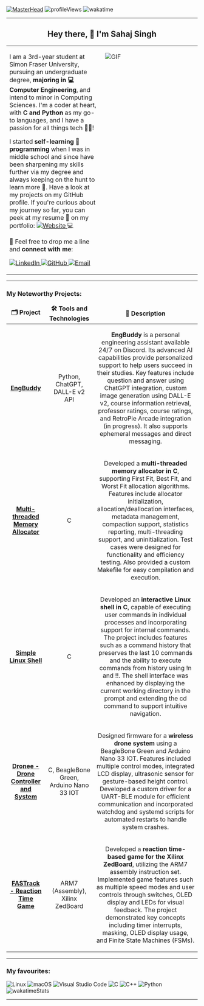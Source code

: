 [![MasterHead](https://user-images.githubusercontent.com/74038190/240304579-c288471c-be67-4fbb-af44-1c63ee9ed280.png)](http://www.sahajs.com)
![profileViews](https://komarev.com/ghpvc/?username=satiresage&label=Profile%20views&color=0e75b6&style=flat)
![wakatime](https://wakatime.com/badge/user/dc74a915-559e-4e2c-bc21-8f56febb5c74.svg)

-----
<h2 align="center">Hey there, 👋 I'm Sahaj Singh</h2>
<table border="0">
<tr>
<td valign="top" width="50%">
  
I am a 3rd-year student at Simon Fraser University, pursuing an undergraduate degree, <b>majoring in 💻 Computer Engineering</b>, and intend to minor in Computing Sciences. I'm a coder at heart, with <b>C and Python</b> as my go-to languages, and I have a passion for all things tech 👨‍💻!

I started <b>self-learning 🌱 programming</b> when I was in middle school and since have been sharpening my skills further via my degree and always keeping on the hunt to learn more 🔭. Have a look at my projects on my GitHub profile. If you're curious about my journey so far, you can peek at my resume 📜 on my portfolio:
<a href="http://www.sahajs.com">
  <img alt="Website" src="https://img.shields.io/badge/website-000000?style=for-the-badge&logo=About.me&logoColor=white" />
</a>💻

💬 Feel free to drop me a line and <b>connect with me</b>:
<p align="left">  
  <a href="https://www.linkedin.com/in/sahaj--singh/">
    <img alt="LinkedIn" src="https://img.shields.io/badge/LinkedIn-0077B5?style=flat-square&logo=linkedin&logoColor=white" />
  </a>
  
  <a href="https://github.com/SatireSage">
    <img alt="GitHub" src="https://img.shields.io/badge/GitHub-181717?style=flat-square&logo=github&logoColor=white" />
  </a>

  <a href="mailto:sahaj_singh@sfu.ca">
  <img alt="Email" src="https://img.shields.io/badge/Email-43853d?style=flat-square&logo=minutemailer&logoColor=white" />
</a>
</p>
</td>
<td valign="top" width="50%">

![GIF](https://github.com/SatireSage/SatireSage/assets/49692422/05c18881-e493-4b71-a64f-b0ee428115e1)

</td>
</tr>
</table>

-----
<h3 align="left"> My Noteworthy Projects:</h3>
<table>
  <thead align="center">
    <tr border: none;>
      <td><b>🗂️ Project</b></td>
      <td><b>🛠️ Tools and Technologies</b></td>
      <td><b>📝 Description</b></td>
    </tr>
  </thead>
  <tbody>
    <tr align="center">
      <td><a href="https://github.com/SatireSage/EngBuddy"><b>EngBuddy</b></a></td>
      <td><p>Python, ChatGPT, DALL-E v2 API</p></td>
      <td><p><b>EngBuddy</b> is a personal engineering assistant available 24/7 on Discord. Its advanced AI capabilities provide personalized support to help users succeed in their studies. Key features include question and answer using ChatGPT integration, custom image generation using DALL-E v2, course information retrieval, professor ratings, course ratings, and RetroPie Arcade integration (in progress). It also supports ephemeral messages and direct messaging.</p></td>
    </tr>
    <tr align="center">
      <td><a href="https://github.com/SatireSage/Multi-threaded-Memory-Allocator"><b>Multi-threaded Memory Allocator</b></a></td>
      <td><p>C</p></td>
      <td><p>Developed a <b>multi-threaded memory allocator in C</b>, supporting First Fit, Best Fit, and Worst Fit allocation algorithms. Features include allocator initialization, allocation/deallocation interfaces, metadata management, compaction support, statistics reporting, multi-threading support, and uninitialization. Test cases were designed for functionality and efficiency testing. Also provided a custom Makefile for easy compilation and execution.</p></td>
    </tr>
    <tr align="center">
      <td><a href="https://github.com/SatireSage/Simple-Linux-Shell"><b>Simple Linux Shell</b></a></td>
      <td><p>C</p></td>
      <td><p>Developed an <b>interactive Linux shell in C</b>, capable of executing user commands in individual processes and incorporating support for internal commands. The project includes features such as a command history that preserves the last 10 commands and the ability to execute commands from history using !n and !!. The shell interface was enhanced by displaying the current working directory in the prompt and extending the cd command to support intuitive navigation.</p></td>
    </tr>
    <tr align="center">
      <td><a href="https://github.com/SatireSage/Dronee"><b>Dronee - Drone Controller and System</b></a></td>
      <td><p>C, BeagleBone Green, Arduino Nano 33 IOT</p></td>
      <td><p>Designed firmware for a <b>wireless drone system</b> using a BeagleBone Green and Arduino Nano 33 IOT. Features included multiple control modes, integrated LCD display, ultrasonic sensor for gesture-based height control. Developed a custom driver for a UART-BLE module for efficient communication and incorporated watchdog and systemd scripts for automated restarts to handle system crashes.</p></td>
    </tr>
    <tr align="center">
      <td><a href="https://github.com/SatireSage/FASTrack"><b>FASTrack - Reaction Time Game</b></a></td>
      <td><p>ARM7 (Assembly), Xilinx ZedBoard</p></td>
      <td><p>Developed a <b>reaction time-based game for the Xilinx ZedBoard</b>, utilizing the ARM7 assembly instruction set. Implemented game features such as multiple speed modes and user controls through switches, OLED display and LEDs for visual feedback. The project demonstrated key concepts including timer interrupts, masking, OLED display usage, and Finite State Machines (FSMs).</p></td>
    </tr>
  </tbody>
</table>

-----
<h3 align="left">My favourites:</h3>

![Linux](https://img.shields.io/badge/Linux-FCC624?style=for-the-badge&logo=linux&logoColor=black)
![macOS](https://img.shields.io/badge/mac%20os-000000?style=for-the-badge&logo=macos&logoColor=F0F0F0)
![Visual Studio Code](https://img.shields.io/badge/Visual%20Studio%20Code-0078d7.svg?style=for-the-badge&logo=visual-studio-code&logoColor=white)
![C](https://img.shields.io/badge/c-%2300599C.svg?style=for-the-badge&logo=c&logoColor=white) ![C++](https://img.shields.io/badge/c++-%2300599C.svg?style=for-the-badge&logo=c%2B%2B&logoColor=white) ![Python](https://img.shields.io/badge/python-3670A0?style=for-the-badge&logo=python&logoColor=ffdd54)
![wakatimeStats](https://wakatime.com/share/@SatireSage/83aa9ff7-0b74-49a8-877f-e10f456e5e33.svg)

-----
<!---
![GitHub Streak](https://github-readme-streak-stats.herokuapp.com?user=SatireSage&theme=sunset-gradient&hide_border=true&background=0C1117)
![profileCard_1](https://github-readme-stats.vercel.app/api?username=satiresage&include_all_commits=true&count_private=true&show_icons=true&theme=great-gatsby&locale=en)
![profileCard_2](https://github-readme-stats.vercel.app/api/top-langs?username=satiresage&show_icons=true&locale=en&layout=compact&hide_progress=false&theme=great-gatsby)
![wakatimeStats](https://wakatime.com/share/@SatireSage/83aa9ff7-0b74-49a8-877f-e10f456e5e33.svg)
---!>
